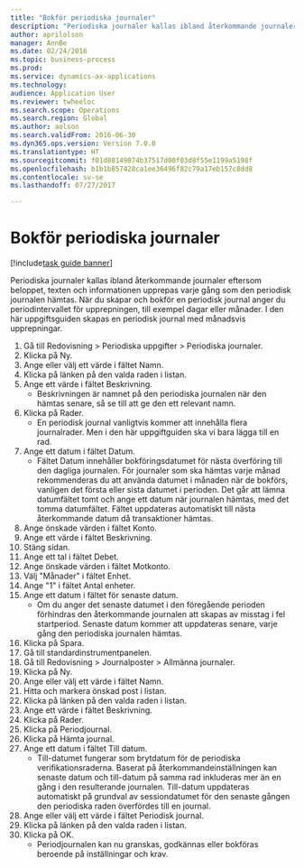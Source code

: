 ```yaml
--- 
title: "Bokför periodiska journaler"
description: "Periodiska journaler kallas ibland återkommande journaler eftersom beloppet, texten och informationen upprepas varje gång som den periodisk journalen hämtas."
author: aprilolson
manager: AnnBe
ms.date: 02/24/2016
ms.topic: business-process
ms.prod: 
ms.service: dynamics-ax-applications
ms.technology: 
audience: Application User
ms.reviewer: twheeloc
ms.search.scope: Operations
ms.search.region: Global
ms.author: aolson
ms.search.validFrom: 2016-06-30
ms.dyn365.ops.version: Version 7.0.0
ms.translationtype: HT
ms.sourcegitcommit: f01d88149074b37517d00f03d8f55e1199a5198f
ms.openlocfilehash: b1b1b857428ca1ee36496f82c79a17eb157c8dd8
ms.contentlocale: sv-se
ms.lasthandoff: 07/27/2017

---
```

# <a name="post-periodic-journals"></a>Bokför periodiska journaler

[!include[task guide banner](../../includes/task-guide-banner.md)]

Periodiska journaler kallas ibland återkommande journaler eftersom beloppet, texten och informationen upprepas varje gång som den periodisk journalen hämtas. När du skapar och bokför en periodisk journal anger du periodintervallet för upprepningen, till exempel dagar eller månader. I den här uppgiftsguiden skapas en periodisk journal med månadsvis upprepningar.



1. Gå till Redovisning > Periodiska uppgifter > Periodiska journaler.
2. Klicka på Ny.
3. Ange eller välj ett värde i fältet Namn.
4. Klicka på länken på den valda raden i listan.
5. Ange ett värde i fältet Beskrivning.
    * Beskrivningen är namnet på den periodiska journalen när den hämtas senare, så se till att ge den ett relevant namn.  
6. Klicka på Rader.
    * En periodisk journal vanligtvis kommer att innehålla flera journalrader. Men i den här uppgiftguiden ska vi bara lägga till en rad.  
7. Ange ett datum i fältet Datum.
    * Fältet Datum innehåller bokföringsdatumet för nästa överföring till den dagliga journalen. För journaler som ska hämtas varje månad rekommenderas du att använda datumet i månaden när de bokförs, vanligen det första eller sista datumet i perioden. Det går att lämna datumfältet tomt och ange ett datum när journalen hämtas, med det tomma datumfältet.    Fältet uppdateras automatiskt till nästa återkommande datum då transaktioner hämtas.  
8. Ange önskade värden i fältet Konto.
9. Ange ett värde i fältet Beskrivning.
10. Stäng sidan.
11. Ange ett tal i fältet Debet.
12. Ange önskade värden i fältet Motkonto.
13. Välj "Månader" i fältet Enhet.
14. Ange "1" i fältet Antal enheter.
15. Ange ett datum i fältet för senaste datum.
    * Om du anger det senaste datumet i den föregående perioden förhindras den återkommande journalen att skapas av misstag i fel startperiod. Senaste datum kommer att uppdateras senare, varje gång den periodiska journalen hämtas.  
16. Klicka på Spara.
17. Gå till standardinstrumentpanelen.
18. Gå till Redovisning > Journalposter > Allmänna journaler.
19. Klicka på Ny.
20. Ange eller välj ett värde i fältet Namn.
21. Hitta och markera önskad post i listan.
22. Klicka på länken på den valda raden i listan.
23. Ange ett värde i fältet Beskrivning.
24. Klicka på Rader.
25. Klicka på Periodjournal.
26. Klicka på Hämta journal.
27. Ange ett datum i fältet Till datum.
    * Till-datumet fungerar som brytdatum för de periodiska verifikationsraderna. Baserat på återkommandeinställningen kan senaste datum och till-datum på samma rad inkluderas mer än en gång i den resulterande journalen. Till-datum uppdateras automatiskt på grundval av sessiondatumet för den senaste gången den periodiska raden överfördes till en journal.  
28. Ange eller välj ett värde i fältet Periodisk journal.
29. Klicka på länken på den valda raden i listan.
30. Klicka på OK.
    * Periodjournalen kan nu granskas, godkännas eller bokföras beroende på inställningar och krav.  


